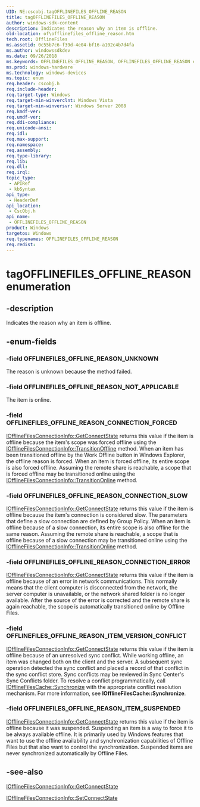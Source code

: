 ```yaml
---
UID: NE:cscobj.tagOFFLINEFILES_OFFLINE_REASON
title: tagOFFLINEFILES_OFFLINE_REASON
author: windows-sdk-content
description: Indicates the reason why an item is offline.
old-location: of\offlinefiles_offline_reason.htm
tech.root: OfflineFiles
ms.assetid: 0c55b7c6-f39d-4e04-bf16-a102c4b7d4fa
ms.author: windowssdkdev
ms.date: 09/26/2018
ms.keywords: OFFLINEFILES_OFFLINE_REASON, OFFLINEFILES_OFFLINE_REASON enumeration [Offline Files], OFFLINEFILES_OFFLINE_REASON_CONNECTION_ERROR, OFFLINEFILES_OFFLINE_REASON_CONNECTION_FORCED, OFFLINEFILES_OFFLINE_REASON_CONNECTION_SLOW, OFFLINEFILES_OFFLINE_REASON_ITEM_SUSPENDED, OFFLINEFILES_OFFLINE_REASON_ITEM_VERSION_CONFLICT, OFFLINEFILES_OFFLINE_REASON_NOT_APPLICABLE, OFFLINEFILES_OFFLINE_REASON_UNKNOWN, cscobj/OFFLINEFILES_OFFLINE_REASON, cscobj/OFFLINEFILES_OFFLINE_REASON_CONNECTION_ERROR, cscobj/OFFLINEFILES_OFFLINE_REASON_CONNECTION_FORCED, cscobj/OFFLINEFILES_OFFLINE_REASON_CONNECTION_SLOW, cscobj/OFFLINEFILES_OFFLINE_REASON_ITEM_SUSPENDED, cscobj/OFFLINEFILES_OFFLINE_REASON_ITEM_VERSION_CONFLICT, cscobj/OFFLINEFILES_OFFLINE_REASON_NOT_APPLICABLE, cscobj/OFFLINEFILES_OFFLINE_REASON_UNKNOWN, of.offlinefiles_offline_reason, tagOFFLINEFILES_OFFLINE_REASON
ms.prod: windows-hardware
ms.technology: windows-devices
ms.topic: enum
req.header: cscobj.h
req.include-header: 
req.target-type: Windows
req.target-min-winverclnt: Windows Vista
req.target-min-winversvr: Windows Server 2008
req.kmdf-ver: 
req.umdf-ver: 
req.ddi-compliance: 
req.unicode-ansi: 
req.idl: 
req.max-support: 
req.namespace: 
req.assembly: 
req.type-library: 
req.lib: 
req.dll: 
req.irql: 
topic_type:
 - APIRef
 - kbSyntax
api_type:
 - HeaderDef
api_location:
 - CscObj.h
api_name:
 - OFFLINEFILES_OFFLINE_REASON
product: Windows
targetos: Windows
req.typenames: OFFLINEFILES_OFFLINE_REASON
req.redist: 
---
```


# tagOFFLINEFILES_OFFLINE_REASON enumeration


## -description


Indicates the reason why an item is offline.


## -enum-fields




### -field OFFLINEFILES_OFFLINE_REASON_UNKNOWN

The reason is unknown because the method failed.


### -field OFFLINEFILES_OFFLINE_REASON_NOT_APPLICABLE

The item is online.


### -field OFFLINEFILES_OFFLINE_REASON_CONNECTION_FORCED


<a href="https://msdn.microsoft.com/83b082b4-5845-44b7-9456-f00b357e345a">IOfflineFilesConnectionInfo::GetConnectState</a> returns this value if the item is offline because the item's scope was forced offline using the <a href="https://msdn.microsoft.com/cb32238d-c8f2-4228-8472-4a699b24c621">IOfflineFilesConnectionInfo::TransitionOffline</a> method.  When an item has been transitioned offline by the Work Offline button in Windows Explorer, the offline reason is forced.  When an item is forced offline, its entire scope is also forced offline.  Assuming the remote share is reachable, a scope that is forced offline may be transitioned online using the <a href="https://msdn.microsoft.com/b8cac664-598d-43fd-a77e-e8406c197afc">IOfflineFilesConnectionInfo::TransitionOnline</a> method.


### -field OFFLINEFILES_OFFLINE_REASON_CONNECTION_SLOW


<a href="https://msdn.microsoft.com/83b082b4-5845-44b7-9456-f00b357e345a">IOfflineFilesConnectionInfo::GetConnectState</a> returns this value if the item is offline because the item's connection is considered slow.  The parameters that define a slow connection are defined by Group Policy.  When an item is offline because of a slow connection, its entire scope is also offline for the same reason.  Assuming the remote share is reachable, a scope that is offline because of a slow connection may be transitioned online using the <a href="https://msdn.microsoft.com/b8cac664-598d-43fd-a77e-e8406c197afc">IOfflineFilesConnectionInfo::TransitionOnline</a> method.


### -field OFFLINEFILES_OFFLINE_REASON_CONNECTION_ERROR


<a href="https://msdn.microsoft.com/83b082b4-5845-44b7-9456-f00b357e345a">IOfflineFilesConnectionInfo::GetConnectState</a> returns this value if the item is offline because of an error in network communications.  This normally means that the client computer is disconnected from the network, the server computer is unavailable, or the network shared folder is no longer available.  After the source of the error is corrected and the remote share is again reachable, the scope is automatically transitioned online by Offline Files.


### -field OFFLINEFILES_OFFLINE_REASON_ITEM_VERSION_CONFLICT


<a href="https://msdn.microsoft.com/83b082b4-5845-44b7-9456-f00b357e345a">IOfflineFilesConnectionInfo::GetConnectState</a> returns this value if the item is offline because of an unresolved sync conflict.  While working offline, an item was changed both on the client and the server.  A subsequent sync operation detected the sync conflict and placed a record of that conflict in the sync conflict store.  Sync conflicts may be reviewed in Sync Center's Sync Conflicts folder.  To resolve a conflict programmatically, call <a href="https://msdn.microsoft.com/4a9dd105-ea68-40ce-b1cb-6126ca932095">IOfflineFilesCache::Synchronize</a> with the appropriate conflict resolution mechanism.  For more information, see <b>IOfflineFilesCache::Synchronize</b>.


### -field OFFLINEFILES_OFFLINE_REASON_ITEM_SUSPENDED


<a href="https://msdn.microsoft.com/83b082b4-5845-44b7-9456-f00b357e345a">IOfflineFilesConnectionInfo::GetConnectState</a> returns this value if the item is offline because it was suspended.  Suspending an item is a way to force it to be always available offline.  It is primarily used by Windows features that want to use the offline availability and synchronization capabilities of Offline Files but that also want to control the synchronization.  Suspended items are never synchronized automatically by Offline Files.


## -see-also




<a href="https://msdn.microsoft.com/83b082b4-5845-44b7-9456-f00b357e345a">IOfflineFilesConnectionInfo::GetConnectState</a>



<a href="https://msdn.microsoft.com/42412f42-7a70-4110-88ec-a38b3df7d2da">IOfflineFilesConnectionInfo::SetConnectState</a>
 

 

